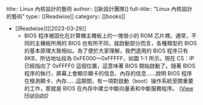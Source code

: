 title:: Linux 內核設計的藝術
author:: [[新設計團隊]]
full-title:: "Linux 內核設計的藝術"
type:: [[Readwise]]
category:: [[books]]

- [[Readwise]][[2023-03-29]]
	- BIOS 程序被固化在計算機主機板上的一塊很小的 ROM 芯片裡。通常，不同的主機板所用的 BIOS 也有所不同，就啟動部分而言，各種類型的 BIOS 的基本原理大致相似。為了便於大家理解，我們選用的 BIOS 程序只有 8KB，所佔地址段為 0xFE000～0xFFFFF，如圖 1-1 所示。現在 CS：IP 已經指向了 0xFFFF0 這個位置，這意味著 BIOS 開始啟動了。隨著 BIOS 程序的執行，屏幕上會顯示顯卡的信息、內存的信息……說明 BIOS 程序在檢測顯卡、內存……這期間，有一項對啟動（boot）操作系統至關重要的工作，那就是 BIOS 在內存中建立中斷向量表和中斷服務程序。 ([View Highlight](https://read.readwise.io/read/01gwp51mprg8apzh4nppffznxb))